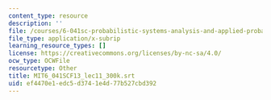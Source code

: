 ```yaml
---
content_type: resource
description: ''
file: /courses/6-041sc-probabilistic-systems-analysis-and-applied-probability-fall-2013/ef4470e1edc5d3741e4d77b527cbd392_MIT6_041SCF13_lec11_300k.srt
file_type: application/x-subrip
learning_resource_types: []
license: https://creativecommons.org/licenses/by-nc-sa/4.0/
ocw_type: OCWFile
resourcetype: Other
title: MIT6_041SCF13_lec11_300k.srt
uid: ef4470e1-edc5-d374-1e4d-77b527cbd392
---
```

